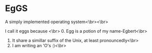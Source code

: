 EgGS
====

A simply implemented operating system<\br><\br>


I call it eggs because <\br>
0. Egg is a potion of my name-Egbert<\br>
1. It share a simillar suffix of the Unix, at least pronouncedly<\br>
2. I am writing an 'O's :)<\br>